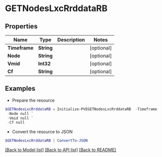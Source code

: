 # GETNodesLxcRrddataRB
## Properties

Name | Type | Description | Notes
------------ | ------------- | ------------- | -------------
**Timeframe** | **String** |  | [optional] 
**Node** | **String** |  | [optional] 
**Vmid** | **Int32** |  | [optional] 
**Cf** | **String** |  | [optional] 

## Examples

- Prepare the resource
```powershell
$GETNodesLxcRrddataRB = Initialize-PVEGETNodesLxcRrddataRB  -Timeframe null `
 -Node null `
 -Vmid null `
 -Cf null
```

- Convert the resource to JSON
```powershell
$GETNodesLxcRrddataRB | ConvertTo-JSON
```

[[Back to Model list]](../README.md#documentation-for-models) [[Back to API list]](../README.md#documentation-for-api-endpoints) [[Back to README]](../README.md)

